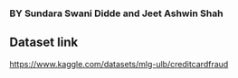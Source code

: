 ### BY Sundara Swani Didde and Jeet Ashwin Shah
## Dataset link
https://www.kaggle.com/datasets/mlg-ulb/creditcardfraud
